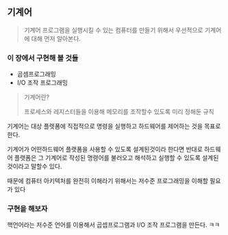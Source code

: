 ## 기계어

>기계어 프로그램을 실행시킬 수 있는 컴퓨터를 만들기 위해서 우선적으로 기계어에 대해 먼저 알아본다.

### 이 장에서 구현해 볼 것들

- 곱셈프로그래밍
- I/O 조작 프로그래밍

> 기계어란?   
>    
> 프로세스와 레지스터들을 이용해 메모리를 조작할수 있도록 미리 정해둔 규칙

기계어는 대상 플렛폼에 직접적으로 명령을 실행하고 하드웨어를 제어하는 것을 목표로한다.

기계어가 어떤하드웨어 플랫폼을 사용할 수 있도록 설계된것이라 한다면 반대로 하드웨어 플랫폼은 그 기계어로 작성된 명령어를 불러오고 해석하고 실행할 수 있도록 설계된 것이라고 말할수 있다.

때문에 컴퓨터 아키텍처를 완전히 이해라기 위해서는 저수준 프로그래밍을 이해할 필요가 있다

### 구현을 해보자

핵언어라는 저수준 언어를 이용해서 곱셉프로그램과 I/O 조작 프로그램을 만든다. ㅋㅋ




